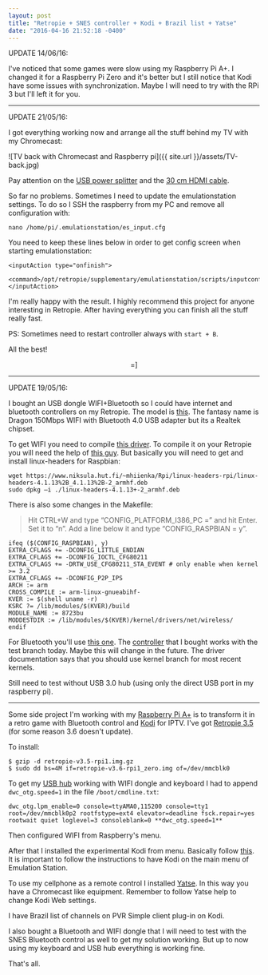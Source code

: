 ```yaml
---
layout: post
title: "Retropie + SNES controller + Kodi + Brazil list + Yatse"
date: "2016-04-16 21:52:18 -0400"
---
```


UPDATE 14/06/16:

I've noticed that some games were slow using my Raspberry Pi A+. I changed it for a Raspberry Pi Zero and it's better but I still notice that Kodi have some issues with synchronization. Maybe I will need to try with the RPi 3 but I'll left it for you.

---

UPDATE 21/05/16:

I got everything working now and arrange all the stuff behind my TV with my Chromecast:

![TV back with Chromecast and Raspberry pi]({{ site.url }}/assets/TV-back.jpg)

Pay attention on the [USB power splitter](http://www.dx.com/p/cwxuan-usb-2-0-male-to-2-x-female-data-sync-charging-splitter-cable-black-32-5cm-409905#.V0Ceo3UrLQo) and the [30 cm HDMI cable](http://www.dx.com/p/hdmi-male-to-male-connection-cable-black-30cm-318400#.V0Ch3HUrLQo).

So far no problems. Sometimes I need to update the emulationstation settings. To do so I SSH the raspberry from my PC and remove all configuration with:

    nano /home/pi/.emulationstation/es_input.cfg

You need to keep these lines below in order to get config screen when starting emulationstation:

    <inputAction type="onfinish">
        <command>/opt/retropie/supplementary/emulationstation/scripts/inputconfiguration.sh</command>
    </inputAction>

I'm really happy with the result. I highly recommend this project for anyone interesting in Retropie. After having everything you can finish all the stuff really fast.

PS: Sometimes need to restart controller always with `start + B`.

All the best!

<center> =] </center>

---

UPDATE 19/05/16:

I bought an USB dongle WIFI+Bluetooth so I could have internet and bluetooth controllers on my Retropie.
The model is [this](https://www.amazon.ca/dp/B015IJ4P58/ref=pe_386430_193739550_TE_dp_1). The fantasy name is Dragon 150Mbps WIFI with Bluetooth 4.0 USB adapter but its a Realtek chipset.

To get WIFI you need to compile [this driver](https://github.com/lwfinger/rtl8723bu/). To compile it on your Retropie you will need the help of [this guy](http://matthewdippel.blogspot.ca/2016/02/howto-build-rtl8723bu-for-raspbian.html). But basically you will need to get and install linux-headers for Raspbian:

    wget https://www.niksula.hut.fi/~mhiienka/Rpi/linux-headers-rpi/linux-headers-4.1.13%2B_4.1.13%2B-2_armhf.deb
    sudo dpkg –i ./linux-headers-4.1.13+-2_armhf.deb

There is also some changes in the Makefile:

> Hit CTRL+W and type “CONFIG_PLATFORM_I386_PC =” and hit Enter.  Set it to “n”. Add a line below it and type “CONFIG_RASPBIAN = y”.

    ifeq ($(CONFIG_RASPBIAN), y)
    EXTRA_CFLAGS += -DCONFIG_LITTLE_ENDIAN
    EXTRA_CFLAGS += -DCONFIG_IOCTL_CFG80211
    EXTRA_CFLAGS += -DRTW_USE_CFG80211_STA_EVENT # only enable when kernel >= 3.2
    EXTRA_CFLAGS += -DCONFIG_P2P_IPS
    ARCH := arm
    CROSS_COMPILE := arm-linux-gnueabihf-
    KVER := $(shell uname -r)
    KSRC ?= /lib/modules/$(KVER)/build
    MODULE_NAME := 8723bu
    MODDESTDIR := /lib/modules/$(KVER)/kernel/drivers/net/wireless/
    endif

For Bluetooth you'll use [this one](https://github.com/lwfinger/rtl8723au_bt). The [controller](https://www.amazon.ca/dp/B00MB6CNN8/ref=pe_386430_193739550_TE_dp_1) that I bought works with the test branch today. Maybe this will change in the future. The driver documentation says that you should use kernel branch for most recent kernels.

Still need to test without USB 3.0 hub (using only the direct USB port in my raspberry pi).

---

Some side project I'm working with my [Raspberry Pi A+](https://www.raspberrypi.org/products/model-a-plus/) is to transform it in a retro game with Bluetooth control and [Kodi](http://kodi.wiki/view/Main_Page) for IPTV. I've got [Retropie 3.5](https://github.com/RetroPie/RetroPie-Setup/releases) (for some reason 3.6 doesn't update).

To install:

    $ gzip -d retropie-v3.5-rpi1.img.gz
    $ sudo dd bs=4M if=retropie-v3.6-rpi1_zero.img of=/dev/mmcblk0

To get my [USB hub](http://www.dx.com/p/orico-a3h4-4-port-usb-3-0-high-speed-hub-aluminum-alloy-hub-w-us-plug-power-adapter-black-328849#.VxLodHUrLeQ) working with WIFI dongle and keyboard I had to append `dwc_otg.speed=1` in the file `/boot/cmdline.txt`:

    dwc_otg.lpm_enable=0 console=ttyAMA0,115200 console=tty1 root=/dev/mmcblk0p2 rootfstype=ext4 elevator=deadline fsck.repair=yes rootwait quiet loglevel=3 consoleblank=0 **dwc_otg.speed=1**

Then configured WIFI from Raspberry's menu.

After that I installed the experimental Kodi from menu. Basically follow [this](https://github.com/RetroPie/RetroPie-Setup/wiki/KODI). It is important to follow the instructions to have Kodi on the main menu of Emulation Station.

To use my cellphone as a remote control I installed [Yatse](http://yatse.tv/redmine/projects/yatse/wiki/XbmcConfig?utm_source=YatseApp). In this way you have a Chromecast like equipment. Remember to follow Yatse help to change Kodi Web settings.

I have Brazil list of channels on PVR Simple client plug-in on Kodi.

I also bought a Bluetooth and WIFI dongle that I will need to test with the SNES Bluetooth control as well to get my solution working. But up to now using my keyboard and USB hub everything is working fine.

That's all.

